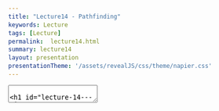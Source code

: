```yaml
---
title: "Lecture14 - Pathfinding"
keywords: Lecture
tags: [Lecture]
permalink:  lecture14.html
summary: lecture14
layout: presentation
presentationTheme: '/assets/revealJS/css/theme/napier.css' 
---
```

<section data-markdown data-separator="^\n---\n$" data-separator-vertical="^\n--\n$">
<textarea data-template>

# Lecture 14 - AI Pathfinding
### SET09121 - Games Engineering

<br><br>
Babis Koniaris/Tobias Grubenmann
<br>


School of Computing. Edinburgh Napier University


---

# Recommended Reading

- Artificial Intelligence for Games. Second Edition. Millington and Funge (2009).
- Whole chapter on pathfinding.

 ![image](assets/images/ai_book.jpg)


---

## Pathfinding

![image](assets/images/pathfinding.jpg)


---

# What is Pathfinding?

- Pathfinding (or more specifically path planning) is a decision making process that feeds into the movement.
    - You can consider it as crossing the boundary between movement and decision making.
- Pathfinding is really the key ingredient that allows characters to navigate.
- There is a good chance you have covered this before in AI or Algorithms and Data Structures.



---

# Why do we need Pathfinding?

- Game maps are generally too complicated for simple steering to be in charge.
- We could hard-code routes through the map, but that is not a scalable strategy.
- So we need a technique that allows an entity to determine a route to follow to get to its destination.
- Pathfinding allows us to do this - it examines map data and provides a set of waypoints to follow by the entity.
- Pathfinding is just a form of graph search, and there are different methods to do this.
- We need a fast solution - A* being the most commonly used.


---

# Why Too Complicated?

- If there are only simple convex objects, basic avoidance behaviours will look great!
- But if you have concavities, obstacle avoidance will break down
	- In fact, your boids will appear almost magnetically funneled into the concavities!
- As we discussed previously, level design impacts AI design

---

# Pathfinding Costs

- Maps are very big today - some over $100km^2$.
- If each square metre was a navigation point that's $10^8$ points.
- If we can travel in any direction, things get very expensive.
- Generally we are looking for simplifications to combat this.


 ![image](assets/images/witcher3_map.jpg) <!-- .element width="40%"  -->


---

# Game World Sizes

<iframe width="1400" height="800" src="https://www.youtube.com/embed/3TwjUk4ReZo" frameborder="0" allow="accelerometer; autoplay; encrypted-media; gyroscope; picture-in-picture" allowfullscreen></iframe>


---


## Underpinning Theory - Graphs


---

# What is a Graph?

- Prepare to have terms thrown at you which might give you flashbacks.
- A **graph** is just a collection of objects where pairs of objects are related in some way.
- We typically refer to the objects as **nodes** (or vertices) and the connections as **edges**.
- A graph can therefore be defined as a set of nodes and a set of edges.
- From a game pathfinding point of view, a node is a location in the game world, and an edge is a path between two edges.
    - We don't need to be any more elaborate than that in game terms.


---

# Example Graph - Node-link Diagram

![image](assets/images/node-link.png)


---

# Weighted Graphs

- For pathfinding we are concerned with the cost.
- The cost of a path is dependent on some factors that allows us to determine what the cheapest path is.
    - Game factors: distance, underlying terrain, obstacles
- We consider that an edge has a cost associated with it (weight)
- To traverse an edge means to incur the cost of that traversal.
- In our pathfinding each traversal will have a cost of 1.


![image](assets/images/weighted-graph.png) <!-- .element width="60%"  -->


---

# Directed Graphs

- A graph may also be directed.
- This means that an edge only has one direction of travel.
- We won't use this, but it does exist in games.
    - For example, jumping down a ledge you cannot get back up.

![image](assets/images/directed-graph.png)  <!-- .element width="60%"  -->


---

# Tile Engine and Graphs

- We will be building our pathfinding into our tile engine.
    - It is just easier - the data is all there.
- We will use the data directly and build up our path incrementally from the level data.
- The algorithm should be reusable though - you just need to specify where you are getting the data from.

![image](assets/images/tile-path.jpg)  <!-- .element width="60%"  -->


---

# Tile Graphs

- This approach should be OK for anything you are building, but a word of warning...
- A tile-based graph pathfinding approach does not scale to large maps.
    - We mentioned this at the start.
- A worst case pathfind means that all paths on all nodes have to be searched. 
    - This leads to an algorithmic complexity of $\mathcal{O}(\lvert V \rvert^2)$.
    - $\lvert V \rvert$ is the size of the node (vertex) set.
- So don't convert your massive million by million tile world into a pathfinding nightmare.

---

## Dijkstra


---

# Dijkstra's Algorithm

- Defined by Edsger Dijkstra in 1956.
- An algorithm to find the shortest path between two nodes in a graph.
    - For a game, find the shortest path between two locations.
- An extension to the algorithm allowed finding of all the paths from a source node.
    - In other words, how do we get to each of the nodes in the shortest time.
- This algorithm is not only used for pathfinding in games.
    - Google Maps will use something similar for moving in road networks.
    - Network routing protocols will use such an algorithm.
- Dijkstra is typically too expensive to use in games

---

# Dijkstra's Algorithm - 6 steps
1.  Mark all nodes as initially unvisited. Use this to create the set of *unvisited* nodes.
2.  Set distances for the nodes:
    - Initial node (current node) distance is 0.
    - Other node distances set to infinity.
3.  For the current node look at connected neighbours. Use to determine a tentative distance from the current node. Update the neighbours distances if the new route is shorter.
4.  Mark current node as visited (remove from *unvisited* set). We will not visit this node again.
5.  If destination has been marked visited (in other words we reached our destination) or all *unvisited* nodes have infinite distance, stop.
6.  Else select unvisited node with smallest tentative distance from the initial node and set as current node. Go to step 3.


---

# Dijkstra's Algorithm

- Dijkstra guarantees that the path found is going to be the shortest
    - Unlike approaches such as BFS, DFS
	- BFS: special case of Dijkstra without weights or priority queue
- Dijkstra iterates through nodes based on which one has the shortest distance from the start node.
- This means it is not actively searching for the destination but doing a traversal of the graph until it happens to find it.


 ![image](assets/images/dijkstra.png)


---

# Example - Dijkstra at Work

<iframe width="1400" height="800" src="https://www.youtube.com/embed/dhvf9KCAsVg" frameborder="0" allow="accelerometer; autoplay; encrypted-media; gyroscope; picture-in-picture" allowfullscreen></iframe>

---

# Problems with Dijkstra

- The problem with Dijkstra's algorithm is it not actually searching for our destination.
- Dijkstra's approach sets out to find the shortest path from a source to the neighbouring nodes.
- It just might run into the destination at this step.
- Therefore, Dijkstra is expensive for pathfinding - it might just get lucky.
- This leads to an algorithmic complexity of $\mathcal{O}(\lvert V \rvert^2)$.
- So we need a better technique that tries to find our destination node.

---

# Dijkstra for many entities going to the same place

- What if all your agents are only pathing to a single location?
	- E.g. enemies swarming the player
- If so, then you can precalculate it and have hundreds of agents!
- Precalculate the costs to the goal(s) using Dijkstra from any point in the map
    - E.g. goal is player position
- When calculating the path, for each agent:
    - Look at cost at current position
    - Look at costs at neighbouring positions
    - Pick the neighbour position with lower cost
- Not needed for this module, but it's food for thought!

---

## A*


---

# A*

- A* was first described in 1968 (about 10 years after Dijkstra's algorithm) by a team from the Stanford Research Institute.
- A* is called a best-first search or an informed-search algorithm.
- This is because it takes into account a goal for working out which node to select next.
    - In a game our goal is the destination we want to get to quickest.
- It does this by determining a cost for a node traversal based on whether it best meets the goal.
- We can use different heuristics to evaluate these costs.
    - We will just use Euclidean (straight-line) distance.

---

# A* Similarity to Dijkstra

- Dijkstra is a special case of A*, where the heuristic is zero
- The algorithm is identical to Dijkstra, except a few points:
    - The priority queue uses a *combined cost*
	- The combined cost is the sum of the total travel cost from start to point, plus the heuristic
	- The heuristic is the estimated cost from point to goal
- Typical terminology: f/g/h
	- h: heuristic function
	- g-score: tentative cost from start to current node
	- f-score: g-score plus the heuristic value

---

# A*

- As stated, A* is a best-first search algorithm.
- This means it doesn't select a shortest path from where it is, but chooses a node that looks like a better choice towards the goal.
- However, in the worst-case A* still might have to search the entire graph.
    - We still have $\mathcal{O}(\lvert V \rvert^2)$ complexity.


 ![image](assets/images/astar.png) <!-- .element width="40%"  -->


---

# Example - A* at Work


<iframe width="1400" height="800" src="https://www.youtube.com/embed/19h1g22hby8" frameborder="0" allow="accelerometer; autoplay; encrypted-media; gyroscope; picture-in-picture" allowfullscreen></iframe>

---

# Heuristics

- There are different heuristics we can use to make the pathfinding act in a different manner.
- The one we will use is Euclidean distance (straight line):
    $$h = destination - position $$
- Use if you're not limited to grid-based movement

---

# Heuristics

- Another is Manhattan distance: 
	$$ d = destination - position $$
	$$ h = \lvert d.x \rvert + \lvert d.y \rvert $$
	- Use when you can only move in a cardinal direction on a grid
- Chebyshev distance is similar to Manhattan but allows diagonal movement:
	$$ d = destination - position $$
	$$ h = \max(\lvert d.x \rvert + \lvert d.y \rvert) $$
	- Use when you can only move in cardinal or diagonal directions on a grid

---

# A* versus Dijkstra

<iframe width="1400" height="800" src="https://www.youtube.com/embed/g024lzsknDo" frameborder="0" allow="accelerometer; autoplay; encrypted-media; gyroscope; picture-in-picture" allowfullscreen></iframe>

---

## Pathfinding and Steering


---

# Output from Pathfinding

- The output from a path finding or a path planning operation is called a *path* or *walk*.
- There are different approaches we can take in a game:
    - A series of directions of travel (useful for discrete movement).
    - A list of nodes to visit (better for continuous movement).
- We will take the latter approach.


 ![image](assets/images/graph-walk.png) <!-- .element width="40%"  -->


---

# Pathfinding and Steering

- Our aim is to use pathfinding as a decision making process for our movement.
- The basic idea is that we have a starting position and a target position.
- We use pathfinding to make a decision about how to move to the target position.
- The list of nodes to visit then allows us to traverse the map using a steering behaviour.
- The simplest approach is just to use an arrive behaviour for each node. Seeking might cause bouncing.
- Combining steering behaviours, pathfinding, and physics will give you all the movement behaviour you need.


---

## Summary

---

# Other Techniques

- We have only looked at the main technique used in games but there are other considerations.
- Jump Point Search: optimisation to A* for uniform-cost grids
    - Algorithm considers "jumps" along straight lines in the grid
- HPA*: hierarchical variant
    - Break map into chunks, identify chunk entries/exits, precompute paths per chunk and run a multi-resolution search at runtime

![image](assets/images/hpastar.png) <!-- .element width="40%"  -->

---

# Summary

- We've only covered the basics of pathfinding, but this is enough for what you need.
- Pathfinding is really about finding the least expensive path to a destination.
- This can obviously change based on the map changing.
- Our use of pathfinding will get a list of nodes to visit and the subsequent use of this information to move a character around.
- The lab will provide you with an algorithm that will work in the tile engine, but you should be able to extract the core idea if you need to.
